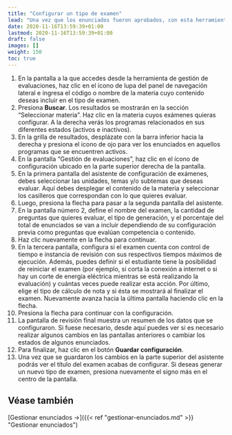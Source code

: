 ```yaml
---
title: "Configurar un tipo de examen"
lead: "Una vez que los enunciados fueron aprobados, con esta herramienta se pueden comenzar a generar distintos tipos de exámenes que se basarán en las preguntas asociadas a las materias. El sistema ofrece un asistente para la configuración de los diferentes exámenes que permiten generar la cantidad de instancias de evaluación que desees."
date: 2020-11-16T13:59:39+01:00
lastmod: 2020-11-16T13:59:39+01:00
draft: false
images: []
weight: 150
toc: true
---
```


1. En la pantalla a la que accedes desde la herramienta de gestión de evaluaciones, haz clic en el ícono de lupa del panel de navegación lateral e ingresa el código o nombre de la materia cuyo contenido deseas incluir en el tipo de examen.
1. Presiona **Buscar**. Los resultados se mostrarán en la sección “Seleccionar materia”.
Haz clic en la materia cuyos exámenes quieras configurar. A la derecha verás los programas relacionados en sus diferentes estados (activos e inactivos).
1. En la grilla de resultados, desplázate con la barra inferior hacia la derecha y presiona el icono de ojo para ver los enunciados en aquellos programas que se encuentren activos.
1. En la pantalla “Gestión de evaluaciones”, haz clic en el ícono de configuración ubicado en la parte superior derecha de la pantalla.
1. En la primera pantalla del asistente de configuración de exámenes, debes seleccionar las unidades, temas y/o subtemas que deseas evaluar. Aquí debes desplegar el contenido de la materia y seleccionar los casilleros que correspondan con lo que quieres evaluar.
1. Luego, presiona la flecha para pasar a la segunda pantalla del asistente.
1. En la pantalla número 2, define el nombre del examen, la cantidad de preguntas que quieres evaluar, el tipo de generación, y el porcentaje del  total de enunciados se van a incluir dependiendo de su configuración previa como preguntas que evalúan competencia o contenido.
1. Haz clic nuevamente en la flecha para continuar.
1. En la tercera pantalla, configura si el examen cuenta con control de tiempo e instancia de revisión con sus respectivos tiempos máximos de ejecución. Además, puedes definir si el estudiante tiene la posibilidad de reiniciar el examen (por ejemplo, si corta la conexión a internet o si hay un corte de energía eléctrica mientras se está realizando la evaluación) y cuántas veces puede realizar esta acción. Por último, elige el tipo de cálculo de nota y si ésta se mostrará al finalizar el examen. Nuevamente avanza hacia la última pantalla haciendo clic en la flecha.
1. Presiona la flecha para continuar con la configuración.
1. La pantalla de revisión final muestra un resumen de los datos que se configuraron. Si fuese necesario, desde aquí puedes ver si es necesario realizar algunos cambios en las pantallas anteriores o cambiar los estados de algunos enunciados.
1. Para finalizar, haz clic en el botón **Guardar configuración**.
1. Una vez que se guardaron los cambios en la parte superior del asistente podrás ver el título del examen acabas de configurar. Si deseas generar un nuevo tipo de examen, presiona nuevamente el signo más en el centro de la pantalla.
## Véase también

[Gestionar enunciados →]({{< ref "gestionar-enunciados.md" >}} "Gestionar enunciados")
